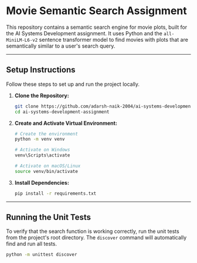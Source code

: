 # Movie Semantic Search Assignment

This repository contains a semantic search engine for movie plots, built for the AI Systems Development assignment. It uses Python and the `all-MiniLM-L6-v2` sentence transformer model to find movies with plots that are semantically similar to a user's search query.

---

## Setup Instructions

Follow these steps to set up and run the project locally.

1.  **Clone the Repository:**
    ```bash
    git clone https://github.com/adarsh-naik-2004/ai-systems-development-assignment.git
    cd ai-systems-development-assignment
    ```

2.  **Create and Activate Virtual Environment:**
    ```bash
    # Create the environment
    python -m venv venv

    # Activate on Windows
    venv\Scripts\activate

    # Activate on macOS/Linux
    source venv/bin/activate
    ```

3.  **Install Dependencies:**
    ```bash
    pip install -r requirements.txt
    ```

---

## Running the Unit Tests

To verify that the search function is working correctly, run the unit tests from the project's root directory. The `discover` command will automatically find and run all tests.

```bash
python -m unittest discover